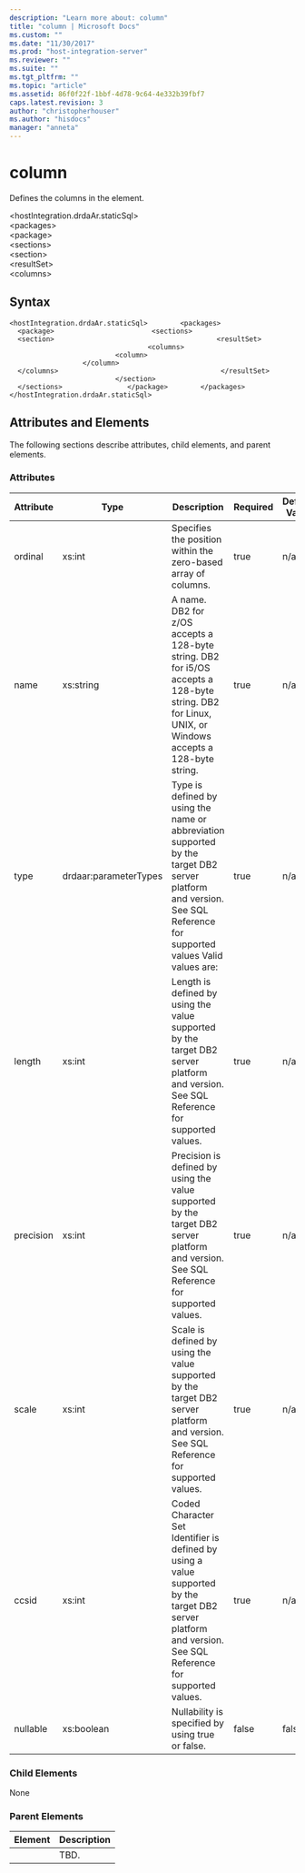 ```yaml
---
description: "Learn more about: column"
title: "column | Microsoft Docs"
ms.custom: ""
ms.date: "11/30/2017"
ms.prod: "host-integration-server"
ms.reviewer: ""
ms.suite: ""
ms.tgt_pltfrm: ""
ms.topic: "article"
ms.assetid: 86f0f22f-1bbf-4d78-9c64-4e332b39fbf7
caps.latest.revision: 3
author: "christopherhouser"
ms.author: "hisdocs"
manager: "anneta"
---
```

# column
Defines the columns in the  element.  
  
 \<hostIntegration.drdaAr.staticSql>  
\<packages>  
\<package>  
\<sections>  
\<section>  
\<resultSet>  
\<columns>  
  
## Syntax  
  
```  
<hostIntegration.drdaAr.staticSql>        <packages>                <package>                        <sections>                                <section>                                        <resultSet>                                                <columns>                                                        <column>                                                        </column>                                                </columns>                                        </resultSet>                                </section>                        </sections>                </package>        </packages></hostIntegration.drdaAr.staticSql>  
```  
  
## Attributes and Elements  
 The following sections describe attributes, child elements, and parent elements.  
  
### Attributes  
  
|Attribute|Type|Description|Required|Default Value|  
|---------------|----------|-----------------|--------------|-------------------|  
|ordinal|xs:int|Specifies the position within the zero-based array of columns.|true|n/a|  
|name|xs:string|A name. DB2 for z/OS accepts a 128-byte string. DB2 for i5/OS accepts a 128-byte string. DB2 for Linux, UNIX, or Windows accepts a 128-byte string.|true|n/a|  
|type|drdaar:parameterTypes|Type is defined by using the name or abbreviation supported by the target DB2 server platform and version. See SQL Reference for supported values Valid values are:|true|n/a|  
|length|xs:int|Length is defined by using the value supported by the target DB2 server platform and version. See SQL Reference for supported values.|true|n/a|  
|precision|xs:int|Precision is defined by using the value supported by the target DB2 server platform and version. See SQL Reference for supported values.|true|n/a|  
|scale|xs:int|Scale is defined by using the value supported by the target DB2 server platform and version. See SQL Reference for supported values.|true|n/a|  
|ccsid|xs:int|Coded Character Set Identifier is defined by using a value supported by the target DB2 server platform and version. See SQL Reference for supported values.|true|n/a|  
|nullable|xs:boolean|Nullability is specified by using true or false.|false|false|  
  
### Child Elements  
 None  
  
### Parent Elements  
  
|Element|Description|  
|-------------|-----------------|  
||TBD.|
